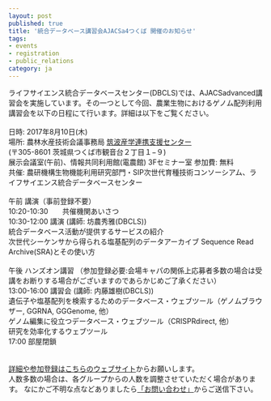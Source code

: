 ```yaml
---
layout: post
published: true
title: '統合データベース講習会AJACSa4つくば 開催のお知らせ'
tags:
- events
- registration
- public_relations
category: ja
---
```

ライフサイエンス統合データベースセンター(DBCLS)では、AJACSadvanced講習会を実施しています。その一つとして今回、農業生物におけるゲノム配列利用講習会を以下の日程にて行います。詳細は以下をご覧ください。  
<br />
日時: 2017年8月10日(木)  
場所: 農林水産技術会議事務局 [筑波産学連携支援センター](http://www.affrc.maff.go.jp/tsukuba/top/)  
 (〒305-8601 茨城県つくば市観音台２丁目１−９)   
 展示会議室(午前)、情報共同利用館(電農館) 3Fセミナー室
参加費: 無料  
共催: 農研機構生物機能利用研究部門・SIP次世代育種技術コンソーシアム、ライフサイエンス統合データベースセンター  
<br />
午前 講演（事前登録不要）  
10:20-10:30　　共催機関あいさつ  
10:30-12:00 講演 (講師: 坊農秀雅(DBCLS))  
統合データベース活動が提供するサービスの紹介  
次世代シーケンサから得られる塩基配列のデータアーカイブ Sequence Read Archive(SRA)とその使い方  
<br />
午後 ハンズオン講習 （参加登録必要:会場キャパの関係上応募者多数の場合は受講をお断りする場合がございますのであらかじめご了承ください）  
13:00-16:00 講習会 (講師: 内藤雄樹(DBCLS))  
遺伝子や塩基配列を検索するためのデータベース・ウェブツール（ゲノムブラウザー, GGRNA, GGGenome, 他）  
ゲノム編集に役立つデータベース・ウェブツール（CRISPRdirect, 他）  
研究を効率化するウェブツール  
17:00  部屋閉鎖  
<br />
<br />
[詳細や参加登録はこちらのウェブサイト](http://bit.ly/ajacsa4)からお願いします。  
人数多数の場合は、各グループからの人数を調整させていただく場合があります。 なにかご不明な点などありましたら[「お問い合わせ」](http://dbcls.rois.ac.jp/contact)からご送信下さい。